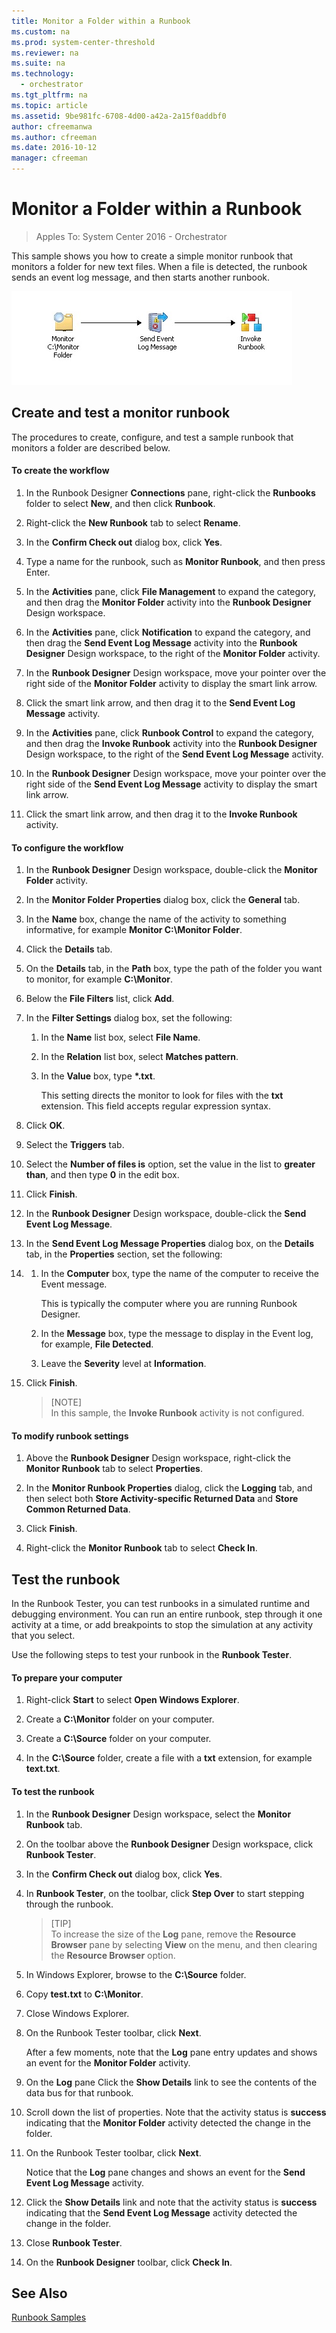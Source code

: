 ```yaml
---
title: Monitor a Folder within a Runbook
ms.custom: na
ms.prod: system-center-threshold
ms.reviewer: na
ms.suite: na
ms.technology:
  - orchestrator
ms.tgt_pltfrm: na
ms.topic: article
ms.assetid: 9be981fc-6708-4d00-a42a-2a15f0addbf0
author: cfreemanwa
ms.author: cfreeman
ms.date: 2016-10-12
manager: cfreeman
---
```

# Monitor a Folder within a Runbook

> Apples To: System Center 2016 - Orchestrator

This sample shows you how to create a simple monitor runbook that monitors a folder for new text files. When a file is detected, the runbook sends an event log message, and then starts another runbook.  

![Monitor Folder](../media/Orch2016_Sample_MonitorFolder.png "Orch2016_Sample_MonitorFolder")  

## Create and test a monitor runbook  
The procedures to create, configure, and test a sample runbook that monitors a folder are described below.  

#### To create the workflow  

1.  In the Runbook Designer **Connections** pane, right-click the **Runbooks** folder to select **New**, and then click **Runbook**.  

2.  Right-click the **New Runbook** tab to select **Rename**.  

3.  In the **Confirm Check out** dialog box, click **Yes**.  

4.  Type a name for the runbook, such as **Monitor Runbook**, and then press Enter.  

5.  In the **Activities** pane, click **File Management** to expand the category, and then drag the **Monitor Folder** activity into the **Runbook Designer** Design workspace.  

6.  In the **Activities** pane, click **Notification** to expand the category, and then drag the **Send Event Log Message** activity into the **Runbook Designer** Design workspace, to the right of the **Monitor Folder** activity.  

7.  In the **Runbook Designer** Design workspace, move your pointer over the right side of the **Monitor Folder** activity to display the smart link arrow.  

8.  Click the smart link arrow, and then drag it to the **Send Event Log Message** activity.  

9. In the **Activities** pane, click **Runbook Control** to expand the category, and then drag the **Invoke Runbook** activity into the **Runbook Designer** Design workspace, to the right of the **Send Event Log Message** activity.  

10. In the **Runbook Designer** Design workspace, move your pointer over the right side of the **Send Event Log Message** activity to display the smart link arrow.  

11. Click the smart link arrow, and then drag it to the **Invoke Runbook** activity.  

#### To configure the workflow  

1.  In the **Runbook Designer** Design workspace, double\-click the **Monitor Folder** activity.  

2.  In the **Monitor Folder Properties** dialog box, click the **General** tab.  

3.  In the **Name** box, change the name of the activity to something informative, for example **Monitor C:\\Monitor Folder**.  

4.  Click the **Details** tab.  

5.  On the **Details** tab, in the **Path** box, type the path of the folder you want to monitor, for example **C:\\Monitor**.  

6.  Below the **File Filters** list, click **Add**.  

7.  In the **Filter Settings** dialog box, set the following:  

    1.  In the **Name** list box, select **File Name**.  

    2.  In the **Relation** list box, select **Matches pattern**.  

    3.  In the **Value** box, type **\*.txt**.  

        This setting directs the monitor to look for files with the **txt** extension. This field accepts regular expression syntax.  

8.  Click **OK**.  

9. Select the **Triggers** tab.  

10. Select the **Number of files is** option, set the value in the list to **greater than**, and then type **0** in the edit box.  

11. Click **Finish**.  

12. In the **Runbook Designer** Design workspace, double\-click the **Send Event Log Message**.  

13. In the **Send Event Log Message Properties** dialog box, on the **Details** tab, in the **Properties** section, set the following:  

14. 1.  In the **Computer** box, type the name of the computer to receive the Event message.  

        This is typically the computer where you are running Runbook Designer.  

    2.  In the **Message** box, type the message to display in the Event log, for example, **File Detected**.  

    3.  Leave the **Severity** level at **Information**.  
15. Click **Finish**.  

    > [NOTE]  
    > In this sample, the **Invoke Runbook** activity is not configured.  

#### To modify runbook settings  

1.  Above the **Runbook Designer** Design workspace, right-click the **Monitor Runbook** tab to select **Properties**.  

2.  In the **Monitor Runbook Properties** dialog, click the **Logging** tab, and then select both **Store Activity\-specific Returned Data** and **Store Common Returned Data**.  

3.  Click **Finish**.  

4.  Right-click the **Monitor Runbook** tab to select **Check In**.  

## Test the runbook  
In the Runbook Tester, you can test runbooks in a simulated runtime and debugging environment. You can run an entire runbook, step through it one activity at a time, or add breakpoints to stop the simulation at any activity that you select.  

Use the following steps to test your runbook in the **Runbook Tester**.  

#### To prepare your computer  

1.  Right-click **Start** to select **Open Windows Explorer**.  

2.  Create a **C:\\Monitor** folder on your computer.  

3.  Create a **C:\\Source** folder on your computer.  

4.  In the **C:\\Source** folder, create a file with a **txt** extension, for example **text.txt**.  

#### To test the runbook  

1.  In the **Runbook Designer** Design workspace, select the **Monitor Runbook** tab.  

2.  On the toolbar above the **Runbook Designer** Design workspace, click **Runbook Tester**.  

3.  In the **Confirm Check out** dialog box, click **Yes**.  

4.  In **Runbook Tester**, on the toolbar, click **Step Over** to start stepping through the runbook.  

    > [TIP]  
    > To increase the size of the **Log** pane, remove the **Resource Browser** pane by selecting **View** on the menu, and then clearing the **Resource Browser** option.  

5.  In Windows Explorer, browse to the **C:\\Source** folder.  

6.  Copy **test.txt** to **C:\\Monitor**.  

7.  Close Windows Explorer.  

8.  On the Runbook Tester toolbar, click **Next**.  

    After a few moments, note that the **Log** pane entry updates and shows an event for the **Monitor Folder** activity.  

9. On the **Log** pane Click the **Show Details** link to see the contents of the data bus for that runbook.  

10. Scroll down the list of properties. Note that the activity status is **success** indicating that the **Monitor Folder** activity detected the change in the folder.  

11. On the Runbook Tester toolbar, click **Next**.  

    Notice that the **Log** pane changes and shows an event for the **Send Event Log Message** activity.  

12. Click the **Show Details** link and note that the activity status is **success** indicating that the **Send Event Log Message** activity detected the change in the folder.  

13. Close **Runbook Tester**.  

14. On the **Runbook Designer** toolbar, click **Check In**.  

## See Also  
[Runbook Samples](../get-started/runbook-samples.md)  
